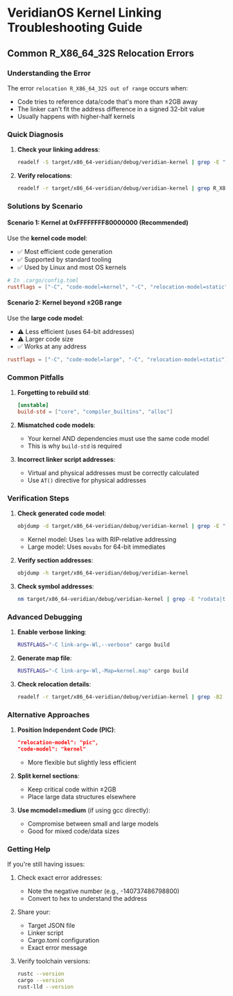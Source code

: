 # VeridianOS Kernel Linking Troubleshooting Guide

## Common R_X86_64_32S Relocation Errors

### Understanding the Error

The error `relocation R_X86_64_32S out of range` occurs when:
- Code tries to reference data/code that's more than ±2GB away
- The linker can't fit the address difference in a signed 32-bit value
- Usually happens with higher-half kernels

### Quick Diagnosis

1. **Check your linking address**:
   ```bash
   readelf -S target/x86_64-veridian/debug/veridian-kernel | grep -E "\.text|\.rodata"
   ```
   
2. **Verify relocations**:
   ```bash
   readelf -r target/x86_64-veridian/debug/veridian-kernel | grep R_X86_64_32S
   ```

### Solutions by Scenario

#### Scenario 1: Kernel at 0xFFFFFFFF80000000 (Recommended)

Use the **kernel code model**:
- ✅ Most efficient code generation
- ✅ Supported by standard tooling
- ✅ Used by Linux and most OS kernels

```toml
# In .cargo/config.toml
rustflags = ["-C", "code-model=kernel", "-C", "relocation-model=static"]
```

#### Scenario 2: Kernel beyond ±2GB range

Use the **large code model**:
- ⚠️ Less efficient (uses 64-bit addresses)
- ⚠️ Larger code size
- ✅ Works at any address

```toml
rustflags = ["-C", "code-model=large", "-C", "relocation-model=static"]
```

### Common Pitfalls

1. **Forgetting to rebuild std**:
   ```toml
   [unstable]
   build-std = ["core", "compiler_builtins", "alloc"]
   ```

2. **Mismatched code models**: 
   - Your kernel AND dependencies must use the same code model
   - This is why `build-std` is required

3. **Incorrect linker script addresses**:
   - Virtual and physical addresses must be correctly calculated
   - Use `AT()` directive for physical addresses

### Verification Steps

1. **Check generated code model**:
   ```bash
   objdump -d target/x86_64-veridian/debug/veridian-kernel | grep -E "movabs|lea" | head -20
   ```
   - Kernel model: Uses `lea` with RIP-relative addressing
   - Large model: Uses `movabs` for 64-bit immediates

2. **Verify section addresses**:
   ```bash
   objdump -h target/x86_64-veridian/debug/veridian-kernel
   ```

3. **Check symbol addresses**:
   ```bash
   nm target/x86_64-veridian/debug/veridian-kernel | grep -E "rodata|text|data" | sort
   ```

### Advanced Debugging

1. **Enable verbose linking**:
   ```bash
   RUSTFLAGS="-C link-arg=-Wl,--verbose" cargo build
   ```

2. **Generate map file**:
   ```bash
   RUSTFLAGS="-C link-arg=-Wl,-Map=kernel.map" cargo build
   ```

3. **Check relocation details**:
   ```bash
   readelf -r target/x86_64-veridian/debug/veridian-kernel | grep -B2 -A2 "out of range"
   ```

### Alternative Approaches

1. **Position Independent Code (PIC)**:
   ```json
   "relocation-model": "pic",
   "code-model": "kernel"
   ```
   - More flexible but slightly less efficient

2. **Split kernel sections**:
   - Keep critical code within ±2GB
   - Place large data structures elsewhere

3. **Use mcmodel=medium** (if using gcc directly):
   - Compromise between small and large models
   - Good for mixed code/data sizes

### Getting Help

If you're still having issues:

1. Check exact error addresses:
   - Note the negative number (e.g., -140737486798800)
   - Convert to hex to understand the address

2. Share your:
   - Target JSON file
   - Linker script
   - Cargo.toml configuration
   - Exact error message

3. Verify toolchain versions:
   ```bash
   rustc --version
   cargo --version
   rust-lld --version
   ```